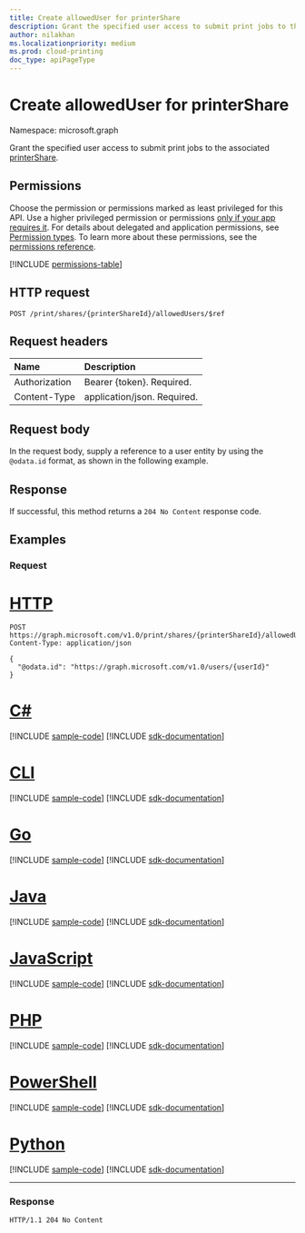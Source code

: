 ```yaml
---
title: Create allowedUser for printerShare
description: Grant the specified user access to submit print jobs to the associated printer share.
author: nilakhan
ms.localizationpriority: medium
ms.prod: cloud-printing
doc_type: apiPageType
---
```


# Create allowedUser for printerShare
Namespace: microsoft.graph

Grant the specified user access to submit print jobs to the associated [printerShare](../resources/printershare.md).

## Permissions
Choose the permission or permissions marked as least privileged for this API. Use a higher privileged permission or permissions [only if your app requires it](/graph/permissions-overview#best-practices-for-using-microsoft-graph-permissions). For details about delegated and application permissions, see [Permission types](/graph/permissions-overview#permission-types). To learn more about these permissions, see the [permissions reference](/graph/permissions-reference).

<!-- { "blockType": "permissions", "name": "printershare_post_allowedusers" } -->
[!INCLUDE [permissions-table](../includes/permissions/printershare-post-allowedusers-permissions.md)]

## HTTP request

<!-- {
  "blockType": "ignored"
}
-->
``` http
POST /print/shares/{printerShareId}/allowedUsers/$ref
```

## Request headers
|Name|Description|
|:---|:---|
|Authorization|Bearer {token}. Required.|
|Content-Type|application/json. Required.|

## Request body
In the request body, supply a reference to a user entity by using the `@odata.id` format, as shown in the following example.

## Response

If successful, this method returns a `204 No Content` response code.

## Examples

### Request

# [HTTP](#tab/http)
<!-- {
  "blockType": "request",
  "name": "create_user_from_"
}
-->
``` http
POST https://graph.microsoft.com/v1.0/print/shares/{printerShareId}/allowedUsers/$ref
Content-Type: application/json

{
  "@odata.id": "https://graph.microsoft.com/v1.0/users/{userId}"
}
```

# [C#](#tab/csharp)
[!INCLUDE [sample-code](../includes/snippets/csharp/create-user-from--csharp-snippets.md)]
[!INCLUDE [sdk-documentation](../includes/snippets/snippets-sdk-documentation-link.md)]

# [CLI](#tab/cli)
[!INCLUDE [sample-code](../includes/snippets/cli/create-user-from--cli-snippets.md)]
[!INCLUDE [sdk-documentation](../includes/snippets/snippets-sdk-documentation-link.md)]

# [Go](#tab/go)
[!INCLUDE [sample-code](../includes/snippets/go/create-user-from--go-snippets.md)]
[!INCLUDE [sdk-documentation](../includes/snippets/snippets-sdk-documentation-link.md)]

# [Java](#tab/java)
[!INCLUDE [sample-code](../includes/snippets/java/create-user-from--java-snippets.md)]
[!INCLUDE [sdk-documentation](../includes/snippets/snippets-sdk-documentation-link.md)]

# [JavaScript](#tab/javascript)
[!INCLUDE [sample-code](../includes/snippets/javascript/create-user-from--javascript-snippets.md)]
[!INCLUDE [sdk-documentation](../includes/snippets/snippets-sdk-documentation-link.md)]

# [PHP](#tab/php)
[!INCLUDE [sample-code](../includes/snippets/php/create-user-from--php-snippets.md)]
[!INCLUDE [sdk-documentation](../includes/snippets/snippets-sdk-documentation-link.md)]

# [PowerShell](#tab/powershell)
[!INCLUDE [sample-code](../includes/snippets/powershell/create-user-from--powershell-snippets.md)]
[!INCLUDE [sdk-documentation](../includes/snippets/snippets-sdk-documentation-link.md)]

# [Python](#tab/python)
[!INCLUDE [sample-code](../includes/snippets/python/create-user-from--python-snippets.md)]
[!INCLUDE [sdk-documentation](../includes/snippets/snippets-sdk-documentation-link.md)]

---

### Response
<!-- {
  "blockType": "response",
  "truncated": true
}
-->
```http
HTTP/1.1 204 No Content
```

